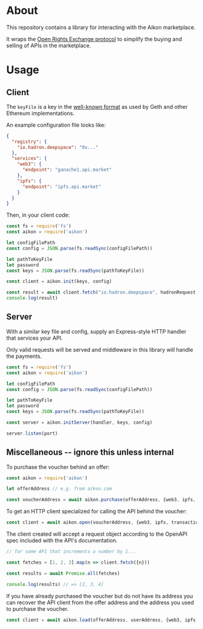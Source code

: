 # About

This repository contains a library for interacting with the Aikon marketplace.

It wraps the [Open Rights Exchange protocol](https://github.com/api-market/protocol) to simplify the buying and selling of APIs in the marketplace.

# Usage

## Client

The `keyFile` is a key in the [well-known format](https://github.com/ethereum/wiki/wiki/Web3-Secret-Storage-Definition) as used by Geth and other Ethereum implementations.

An example configuration file looks like:

```json
{
  "registry": {
    "io.hadron.deepspace": "0x..."
  },
  "services": {
    "web3": {
      "endpoint": "ganache1.api.market"
    },
    "ipfs": {
      "endpoint": "ipfs.api.market"
    }
  }
}
```

Then, in your client code:

```javascript
const fs = require('fs')
const aikon = require('aikon')

let configFilePath
const config = JSON.parse(fs.readSync(configFilePath))

let pathToKeyFile
let password
const keys = JSON.parse(fs.readSync(pathToKeyFile))

const client = aikon.init(keys, config)

const result = await client.fetch("io.hadron.deepspace", hadronRequest)
console.log(result)
```

## Server

With a similar key file and config, supply an Express-style HTTP handler that services your API.

Only valid requests will be served and middleware in this library will handle the payments.

```javascript
const fs = require('fs')
const aikon = require('aikon')

let configFilePath
const config = JSON.parse(fs.readSync(configFilePath))

let pathToKeyFile
let password
const keys = JSON.parse(fs.readSync(pathToKeyFile))

const server = aikon.initServer(handler, keys, config)

server.listen(port)
```

## Miscellaneous -- ignore this unless internal

To purchase the voucher behind an offer:

```javascript
const aikon = require('aikon')

let offerAddress // e.g. from aikon.com

const voucherAddress = await aikon.purchase(offerAddress, {web3, ipfs, transactionParameters, cpuContractAddress})
```

To get an HTTP client specialized for calling the API behind the voucher:

```javascript
const client = await aikon.open(voucherAddress, {web3, ipfs, transactionParameters})
```

The client created will accept a request object according to the OpenAPI spec included with the API's documentation.

```javascript
// for some API that increments a number by 1...

const fetches = [1, 2, 3].map(n => client.fetch({n}))

const results = await Promise.all(fetches)

console.log(results) // => [2, 3, 4]
```

If you have already purchased the voucher but do not have its address you can recover the API client from the offer address and the address you used to purchase the voucher.

```javascript
const client = await aikon.load(offerAddress, userAddress, {web3, ipfs, transactionParameters})
```
